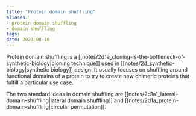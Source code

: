 ```yaml
---
title: "Protein domain shuffling"
aliases: 
- protein domain shuffling
- domain shuffling
tags:
date: 2023-08-10
---
```

Protein domain shuffling is a [[notes/2d1a_cloning-is-the-bottleneck-of-synthetic-biology|cloning technique]] used in [[notes/2d_synthetic-biology|synthetic biology]] design. It usually focuses on shuffling around functional domains of a protein to try to create new chimeric proteins that fulfill a particular use case.

The two standard ideas in domain shuffling are [[notes/2d1a1_lateral-domain-shuffling|lateral domain shuffling]] and [[notes/2d1a_protein-domain-shuffling|circular permutation]].